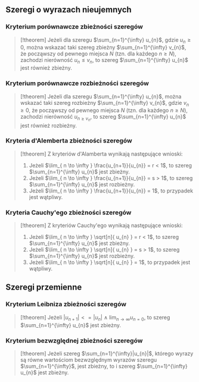 ## Szeregi o wyrazach nieujemnych
### Kryterium porównawcze zbieżności szeregów
> [!theorem]
Jeżeli dla szeregu $\sum_{n=1}^{\infty} u_{n}$, gdzie $u_{n}\geq 0$, można wskazać taki szereg zbieżny $\sum_{n=1}^{\infty} v_{n}$, że począwszy od pewnego miejsca $N$ (tzn. dla każdego $n\geq N$), zachodzi nierówność $u_{n} \leq v_{n}$, to szereg $\sum_{n=1}^{\infty} u_{n}$ jest również zbieżny.

### Kryterium porównawcze rozbieżności szeregów
> [!theorem]
Jeżeli dla szeregu $\sum_{n=1}^{\infty} u_{n}$, można wskazać taki szereg rozbieżny $\sum_{n=1}^{\infty} v_{n}$, gdzie $v_{n} \geq 0$, że począwszy od pewnego miejsca $N$ (tzn. dla każdego $n\geq N$), zachodzi nierówność $u_{n \geq v_{n}}$, to szereg $\sum_{n=1}^{\infty} u_{n}$ jest również rozbieżny.

### Kryteria d'Alemberta zbieżności szeregów
> [!theorem] Z kryteriów d'Alamberta wynikają następujące wnioski:
> 1. Jeżeli $\lim_{ n \to \infty } \frac{u_{n+1}}{u_{n}} = r < 1$, to szereg $\sum_{n=1}^{\infty} u_{n}$ jest zbieżny.
> 2.  Jeżeli $\lim_{ n \to \infty } \frac{u_{n+1}}{u_{n}} = s > 1$, to szereg $\sum_{n=1}^{\infty} u_{n}$ jest rozbieżny.
>3.  Jeżeli $\lim_{ n \to \infty } \frac{u_{n+1}}{u_{n}} = 1$, to przypadek jest wątpliwy.

### Kryteria Cauchy'ego zbieżności szeregów
> [!theorem] Z kryteriów Cauchy'ego wynikają następujące wnioski:
> 1. Jeżeli $\lim_{ n \to \infty } \sqrt[n]{ u_{n} } = r < 1$, to szereg $\sum_{n=1}^{\infty} u_{n}$ jest zbieżny.
> 2.  Jeżeli $\lim_{ n \to \infty } \sqrt[n]{ u_{n} } = s > 1$, to szereg $\sum_{n=1}^{\infty} u_{n}$ jest rozbieżny.
>3.  Jeżeli $\lim_{ n \to \infty } \sqrt[n]{ u_{n} } = 1$, to przypadek jest wątpliwy.

## Szeregi przemienne
### Kryterium Leibniza zbieżności szeregów
>[!theorem]
Jeżeli $|u_{n+1}| <= |u_{n}| \ \wedge \ \lim_{ n \to \infty } u_{n = 0}$, to szereg $\sum_{n=1}^{\infty} u_{n}$ jest zbieżny.

### Kryterium bezwzględnej zbieżności szeregów
>[!theorem]
>Jeżeli szereg $\sum_{n=1}^{\infty}|u_{n}|$, którego wyrazy są równe wartościom bezwzględnym wyrazów szeregu $\sum_{n=1}^{\infty}$, jest zbieżny, to i szereg $\sum_{n=1}^{\infty} u_{n}$ jest zbieżny.


